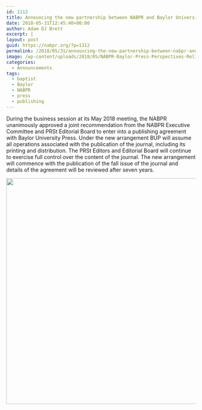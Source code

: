 ```yaml
---
id: 1112
title: Announcing the new partnership between NABPR and Baylor University Press
date: 2018-05-31T12:45:40+00:00
author: Adam DJ Brett
excerpt: |
layout: post
guid: https://nabpr.org/?p=1112
permalink: /2018/05/31/announcing-the-new-partnership-between-nabpr-and-baylor-university-press/
image: /wp-content/uploads/2018/05/NABPR-Baylor-Press-Perspectives-Religious-Studies.png
categories:
  - Announcements
tags:
  - baptist
  - Baylor
  - NABPR
  - press
  - publishing
---
```

During the business session at its May 2018 meeting, the NABPR unanimously approved a joint recommendation from the NABPR Executive Committee and PRSt Editorial Board to enter into a publishing agreement with Baylor University Press. Under the new arrangement BUP will assume all operations associated with the publication of the journal, including its printing and distribution. The PRSt Editors and Editorial Board will continue to exercise full control over the content of the journal. The new arrangement will commence with the publication of the fall issue of the journal and details of the agreement will be reviewed after seven years.

[<img class="aligncenter size-large wp-image-1043" src="http://3.83.244.150/wp-content/uploads/2018/05/NABPR-Baylor-Press-Perspectives-Religious-Studies-1024x1024.png" alt="" width="600" height="600" srcset="http://3.83.244.150/wp-content/uploads/2018/05/NABPR-Baylor-Press-Perspectives-Religious-Studies-1024x1024.png 1024w, http://3.83.244.150/wp-content/uploads/2018/05/NABPR-Baylor-Press-Perspectives-Religious-Studies-150x150.png 150w, http://3.83.244.150/wp-content/uploads/2018/05/NABPR-Baylor-Press-Perspectives-Religious-Studies-300x300.png 300w, http://3.83.244.150/wp-content/uploads/2018/05/NABPR-Baylor-Press-Perspectives-Religious-Studies-768x768.png 768w, http://3.83.244.150/wp-content/uploads/2018/05/NABPR-Baylor-Press-Perspectives-Religious-Studies.png 1080w" sizes="(max-width: 600px) 100vw, 600px" />](http://3.83.244.150/wp-content/uploads/2018/05/NABPR-Baylor-Press-Perspectives-Religious-Studies.png)